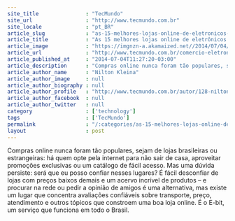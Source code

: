 ```yaml
---
site_title               : "TecMundo"
site_url                 : "http://www.tecmundo.com.br"
site_locale              : "pt_BR"
article_slug             : "as-15-melhores-lojas-online-de-eletronicos-de-acordo-com-o-e-bit"
article_title            : "As 15 melhores lojas online de eletrônicos de acordo com o E-bit"
article_image            : "https://imgnzn-a.akamaized.net//2014/07/04/04112337289322-t1200x480.jpg"
article_url              : "http://www.tecmundo.com.br/comercio-eletronico/58665-15-melhores-lojas-online-eletronicos-acordo-bit.htm"
article_published_at     : "2014-07-04T11:27:20-03:00"
article_description      : "Compras online nunca foram tão populares, sejam de lojas brasileiras ou estrangeiras: há quem opte pela internet para não sair de casa, aproveitar promoções exclusivas ou um catálogo de fácil acesso. Mas uma dúvida persiste: será que eu posso confiar nesses lugares? É fácil desconfiar de lojas com preços baixos demais e um acervo incrível de produtos – e procurar na rede ou pedir a opinião de amigos é uma alternativa, mas existe um lugar que concentra avaliações confiáveis sobre transporte, preço, atendimento e outros tópicos que constroem uma boa loja online. É o E-bit, um serviço que funciona em todo o Brasil."
article_author_name      : "Nilton Kleina"
article_author_image     : null
article_author_biography : null
article_author_profile   : "http://www.tecmundo.com.br/autor/128-nilton-kleina/"
article_author_facebook  : null
article_author_twitter   : null
category                 : ['technology']
tags                     : ['TecMundo']
permalink                : "/:categories/as-15-melhores-lojas-online-de-eletronicos-de-acordo-com-o-e-bit/"
layout                   : post
---
```


Compras online nunca foram tão populares, sejam de lojas brasileiras ou estrangeiras: há quem opte pela internet para não sair de casa, aproveitar promoções exclusivas ou um catálogo de fácil acesso. Mas uma dúvida persiste: será que eu posso confiar nesses lugares? É fácil desconfiar de lojas com preços baixos demais e um acervo incrível de produtos – e procurar na rede ou pedir a opinião de amigos é uma alternativa, mas existe um lugar que concentra avaliações confiáveis sobre transporte, preço, atendimento e outros tópicos que constroem uma boa loja online. É o E-bit, um serviço que funciona em todo o Brasil.
